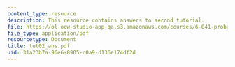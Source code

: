 ```yaml
---
content_type: resource
description: This resource contains answers to second tutorial.
file: https://ol-ocw-studio-app-qa.s3.amazonaws.com/courses/6-041-probabilistic-systems-analysis-and-applied-probability-spring-2006/31a23b7a96e68905c0a9d136e174df2d_tut02_ans.pdf
file_type: application/pdf
resourcetype: Document
title: tut02_ans.pdf
uid: 31a23b7a-96e6-8905-c0a9-d136e174df2d
---
```

